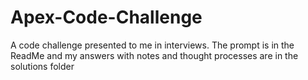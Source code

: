 # Apex-Code-Challenge
A code challenge presented to me in interviews. The prompt is in the ReadMe and my answers with notes and thought processes are in the solutions folder
